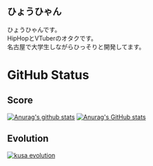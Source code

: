 ## ひょうひゃん

ひょうひゃんです。  
HipHopとVTuberのオタクです。  
名古屋で大学生しながらひっそりと開発してます。

# GitHub Status
## Score
[![Anurag's github stats](https://github-readme-stats.vercel.app/api?username=hyouhyan&show_icons=true)](https://github.com/anuraghazra/github-readme-stats)
[![Anurag's GitHub stats](https://github-readme-stats.vercel.app/api/top-langs/?username=hyouhyan)](https://github.com/anuraghazra/github-readme-stats)

## Evolution
[![kusa evolution](https://kusa-evolution.onrender.com/evolution?username=hyouhyan?length=14)](https://github.com/SatooRu65536/kusa-evolution)
